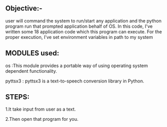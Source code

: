 ## Objective:-
  user will command the system to run/start any application and the python program run that prompted application behalf of OS.
  In this code, I've written some 18 application code which this program can execute. For the proper execution, I've set environment variables in path to my system

## MODULES used:

   os :This module provides a portable way of using operating system dependent functionality.

   pyttsx3 : pyttsx3 is a text-to-speech conversion library in Python.

## STEPS:

1.It take input from user as a text.

2.Then open that program for you.
